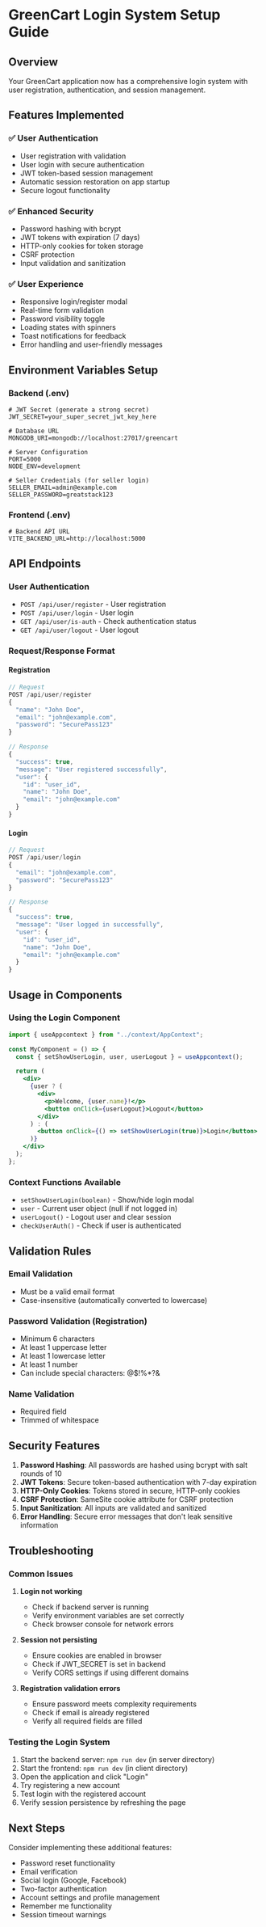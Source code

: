 # GreenCart Login System Setup Guide

## Overview

Your GreenCart application now has a comprehensive login system with user registration, authentication, and session management.

## Features Implemented

### ✅ User Authentication

- User registration with validation
- User login with secure authentication
- JWT token-based session management
- Automatic session restoration on app startup
- Secure logout functionality

### ✅ Enhanced Security

- Password hashing with bcrypt
- JWT tokens with expiration (7 days)
- HTTP-only cookies for token storage
- CSRF protection
- Input validation and sanitization

### ✅ User Experience

- Responsive login/register modal
- Real-time form validation
- Password visibility toggle
- Loading states with spinners
- Toast notifications for feedback
- Error handling and user-friendly messages

## Environment Variables Setup

### Backend (.env)

```env
# JWT Secret (generate a strong secret)
JWT_SECRET=your_super_secret_jwt_key_here

# Database URL
MONGODB_URI=mongodb://localhost:27017/greencart

# Server Configuration
PORT=5000
NODE_ENV=development

# Seller Credentials (for seller login)
SELLER_EMAIL=admin@example.com
SELLER_PASSWORD=greatstack123
```

### Frontend (.env)

```env
# Backend API URL
VITE_BACKEND_URL=http://localhost:5000
```

## API Endpoints

### User Authentication

- `POST /api/user/register` - User registration
- `POST /api/user/login` - User login
- `GET /api/user/is-auth` - Check authentication status
- `GET /api/user/logout` - User logout

### Request/Response Format

#### Registration

```javascript
// Request
POST /api/user/register
{
  "name": "John Doe",
  "email": "john@example.com",
  "password": "SecurePass123"
}

// Response
{
  "success": true,
  "message": "User registered successfully",
  "user": {
    "id": "user_id",
    "name": "John Doe",
    "email": "john@example.com"
  }
}
```

#### Login

```javascript
// Request
POST /api/user/login
{
  "email": "john@example.com",
  "password": "SecurePass123"
}

// Response
{
  "success": true,
  "message": "User logged in successfully",
  "user": {
    "id": "user_id",
    "name": "John Doe",
    "email": "john@example.com"
  }
}
```

## Usage in Components

### Using the Login Component

```jsx
import { useAppcontext } from "../context/AppContext";

const MyComponent = () => {
  const { setShowUserLogin, user, userLogout } = useAppcontext();

  return (
    <div>
      {user ? (
        <div>
          <p>Welcome, {user.name}!</p>
          <button onClick={userLogout}>Logout</button>
        </div>
      ) : (
        <button onClick={() => setShowUserLogin(true)}>Login</button>
      )}
    </div>
  );
};
```

### Context Functions Available

- `setShowUserLogin(boolean)` - Show/hide login modal
- `user` - Current user object (null if not logged in)
- `userLogout()` - Logout user and clear session
- `checkUserAuth()` - Check if user is authenticated

## Validation Rules

### Email Validation

- Must be a valid email format
- Case-insensitive (automatically converted to lowercase)

### Password Validation (Registration)

- Minimum 6 characters
- At least 1 uppercase letter
- At least 1 lowercase letter
- At least 1 number
- Can include special characters: @$!%\*?&

### Name Validation

- Required field
- Trimmed of whitespace

## Security Features

1. **Password Hashing**: All passwords are hashed using bcrypt with salt rounds of 10
2. **JWT Tokens**: Secure token-based authentication with 7-day expiration
3. **HTTP-Only Cookies**: Tokens stored in secure, HTTP-only cookies
4. **CSRF Protection**: SameSite cookie attribute for CSRF protection
5. **Input Sanitization**: All inputs are validated and sanitized
6. **Error Handling**: Secure error messages that don't leak sensitive information

## Troubleshooting

### Common Issues

1. **Login not working**

   - Check if backend server is running
   - Verify environment variables are set correctly
   - Check browser console for network errors

2. **Session not persisting**

   - Ensure cookies are enabled in browser
   - Check if JWT_SECRET is set in backend
   - Verify CORS settings if using different domains

3. **Registration validation errors**
   - Ensure password meets complexity requirements
   - Check if email is already registered
   - Verify all required fields are filled

### Testing the Login System

1. Start the backend server: `npm run dev` (in server directory)
2. Start the frontend: `npm run dev` (in client directory)
3. Open the application and click "Login"
4. Try registering a new account
5. Test login with the registered account
6. Verify session persistence by refreshing the page

## Next Steps

Consider implementing these additional features:

- Password reset functionality
- Email verification
- Social login (Google, Facebook)
- Two-factor authentication
- Account settings and profile management
- Remember me functionality
- Session timeout warnings
